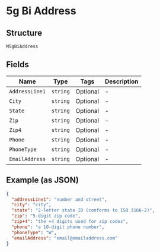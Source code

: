 
# 5g Bi Address

## Structure

`M5gBiAddress`

## Fields

| Name | Type | Tags | Description |
|  --- | --- | --- | --- |
| `AddressLine1` | `string` | Optional | - |
| `City` | `string` | Optional | - |
| `State` | `string` | Optional | - |
| `Zip` | `string` | Optional | - |
| `Zip4` | `string` | Optional | - |
| `Phone` | `string` | Optional | - |
| `PhoneType` | `string` | Optional | - |
| `EmailAddress` | `string` | Optional | - |

## Example (as JSON)

```json
{
  "addressLine1": "number and street",
  "city": "city",
  "state": "2-letter state ID (conforms to ISO 3166-2)",
  "zip": "5-digit zip code",
  "zip+4": "the +4 digits used for zip codes",
  "phone": "a 10-digit phone number",
  "phoneType": "W",
  "emailAddress": "email@emailaddress.com"
}
```


